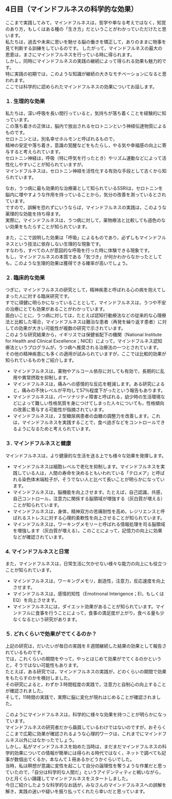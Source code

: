 ## 4日目（マインドフルネスの科学的な効果）

ここまで実践してみて，マインドフルネスは，哲学や単なる考えではなく，知覚のあり方，もしくはある種の「生き方」だということがわかっていただけたと思います。  
私たちは，過去や未来に思いを馳せる脳の働きを矯正して，ありのままに物事を見て判断する訓練をしているのです。
したがって，マインドフルネスの最大の恩恵は，まさにマインドフルネスを行っている時に得られます。  
しかし，同時にマインドフルネスの実践の継続によって得られる効果も魅力的です。  
特に実践の初期では，このような知識が継続の大きなモチベーションになると思われます。  
ここでは科学的に認められたマインドフルネスの効果についてお話します。  

### １. 生理的な効果

私たちは，深い呼吸を長い間行っていると，気持ちが落ち着くことを経験的に知っています。  
この落ち着きの正体は，脳内で放出されるセロトニンという神経伝達物質によるものです。  
セロトニンとは，別名幸せホルモンと呼ばれるもので，  
精神の安定や落ち着き，意識の覚醒などをもたらし，やる気や幸福感の向上に寄与すると考えられています。  
セロトニン神経は，呼吸（特に呼気を行ったとき）やリズム運動などによって活性化しやすいことが知られていますが，  
マインドフルネスは，セロトニン神経を活性化する有効な手段として古くから知られています。  

なお，うつ病に最も効果的な治療薬として知られているSSRIは，セロトニンを脳内に増やすような作用を持っていることから，気分の改善を測っているとされています。  
ですので，誤解を恐れずにいうならば，マインドフルネスの実践は，このような薬理的な効能を持ち得ます。  
実際に，マインドフルネスは，うつ病に対して，薬物療法と比較しても遜色のない効果をもたらすことが知られています。  

また，ここで説明した効果は「呼吸」によるものであり，必ずしもマインドフルネスという技法に依存しない生理的な現象です。  
すなわち，すべての人が意図的な呼吸を行った時に体験できる現象です。  
もし，マインドフルネスの本質である「気づき」が何かわからなかったとしても，このような生理的効果は獲得できる確率が高いでしょう。  

### ２. 臨床的な効果

つぎに，マインドフルネスの研究として，精神疾患と呼ばれる心の病を抱えてしまった人に対する臨床研究です。  
すでに頑健に明らかになっていることとして，マインドフルネスは，うつや不安の治療にとても効果があることがわかっています。  
面白いことに，うつ病に対しては，たとえば認知行動療法などの従来的な心理療法と比較した場合，マインドフルネスは難治な患者（再発を繰り返す患者）に対しての効果が大きい可能性が複数の研究で示されています。  
このような研究結果から，イギリスでは保健省配下の機関（National Institute for Health and Clinical Excellence；NICE）によって，マインドフルネス認知療法というプログラムが，うつ病へ推奨される治療法の一つとされています。  
その他の精神疾患にも多くの適用が試みられていますが，ここでは比較的効果が知られているものをご紹介します。  

- マインドフルネスは，薬物やアルコール依存に対しても有効で，長期的に乱用や異常摂取を抑制します。  
- マインドフルネスは，痛みへの感情的な反応を軽減します。ある研究によると，痛みの不快レベルが平均して57％程度下がったという報告もあります。  
- マインドフルネスは，パーソナリティ障害と呼ばれる，幼少時の生活環境などによって難しい性格気質を身につけてしまった人々についても，性格傾向の改善に寄与する可能性が指摘されています。  
- マインドフルネスは，２型糖尿病患者の血糖の調整力を改善します。これは，マインドフルネスを実践することで，食べ過ぎなどをコントロールできるようになるためと考えられています。  

### ３. マインドフルネスと健康

マインドフルネスは，より健康的な生活を送る上でも様々な効果を発揮します。  

- マインドフルネスは細胞レベルで老化を抑制します。マインドフルネスを実践している人は，人間の寿命を決めるともいわれている「テロメア」と呼ばれる染色体末端粒子が，そうでない人と比べて長いことが明らかになっています。  
- マインドフルネスは，脳機能を向上させます。たとえば，自己認識，共感，自己コントロール，注意力に関係する脳領域が増強する（灰白質が増える）ことが知られています。  
- マインドフルネスは，身体，精神双方の苦痛耐性を高め，レジリエンスと呼ばれるストレスに対する心理的柔軟性を向上させることが知られています。  
- マインドフルネスは，ワーキングメモリーと呼ばれる情報処理を司る脳領域を増強します（灰白質が増える）。このことによって，記憶力の向上に効果などが確認されています。  

### 4. マインドフルネスと日常

また，マインドフルネスは，日常生活に欠かせない様々な能力の向上にも役立つことが知られています。  

- マインドフルネスは，ワーキングメモリ，創造性，注意力，反応速度を向上させます。
- マインドフルネスは，感情的知性（Emotinonal Interigence；EI，もしくはEQ）を向上させます。
- マインドフルネスには，ダイエット効果があることが知られています。マインドフルに食事を行うことによって，食事の満足度が上がり，食べる量も少なくなるという研究があります。

### ５. どれくらいで効果がでてくるのか？

上記の研究は，だいたいが毎日の実践を８週間継続した結果の効果として報告されているものです。  
では，これくらいの期間をやって，やっとはじめて効果がでてくるのかというと，そうではない可能性もあります。  
たとえば，ある研究では，マインドフルネスの実践が，どのくらいの期間で効果をもたらすのかを検討しました。  
その研究によると，わずか３時間程度の実践で，注意力と自制心の向上することが確認されました。  
そして，11時間の実践で，実際に脳に変化が現れはじめることが確認されました。  


このようにマインドフルネスは，科学的に様々な効果を持つことが明らかになっています。  
マインドフルネスの研究者だから贔屓しているわけではないのですが，おそらくここまで広範に効果が確認されるような心理的ワークは，これまでにマインドフルネス以外にはなかったでしょう。  
しかし，私がマインドフルネスを始めた当時は，まだまだマインドフルネスの科学的効果についての情報が簡単には得られる時代ではなく，ネットで調べても記事が数個出てくるか，本なんて１冊あるかどうかぐらいでした。  
当時，私は瞑想が意識に変性を起こして自分の論理性を奪うような作業だと思っていたので，「自分は科学的な人間だ」というアイデンティティと戦いながら，ひと月くらい躊躇してマインドフルネスをスタートしました。  
今日ご紹介したような科学的なお話が，みなさんのマインドフルネスへの誤解を解き，実践の迷いや疑いを振り払ってくれたら幸いだと思っています。
